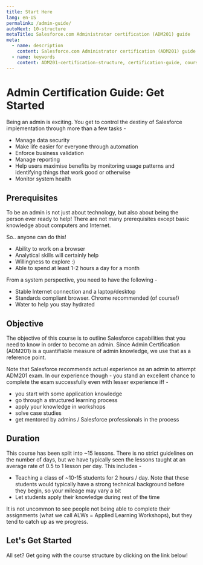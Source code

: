 ```yaml
---
title: Start Here
lang: en-US
permalink: /admin-guide/
autoNext: 10-structure
metaTitle: Salesforce.com Administrator certification (ADM201) guide
meta:
  - name: description
    content: Salesforce.com Administrator certification (ADM201) guide. What does being an admin entail and how you can get started on studying for admin certification today? Did we say this was completely free?
  - name: keywords
    content: ADM201-certification-structure, certification-guide, course-material
---
```


# Admin Certification Guide: Get Started

Being an admin is exciting. You get to control the destiny of Salesforce implementation through more than a few tasks -

- Manage data security
- Make life easier for everyone through automation
- Enforce business validation
- Manage reporting
- Help users maximise benefits by monitoring usage patterns and identifying things that work good or otherwise
- Monitor system health

## Prerequisites

To be an admin is not just about technology, but also about being the person ever ready to help! There are not many prerequisites except basic knowledge about computers and Internet.

So.. anyone can do this!

- Ability to work on a browser
- Analytical skills will certainly help
- Willingness to explore :)
- Able to spend at least 1-2 hours a day for a month

From a system perspective, you need to have the following -

- Stable Internet connection and a laptop/desktop
- Standards compliant browser. Chrome recommended (of course!)
- Water to help you stay hydrated

## Objective

The objective of this course is to outline Salesforce capabilities that you need to know in order to become an admin. Since Admin Certification (ADM201) is a quantifiable measure of admin knowledge, we use that as a reference point.

Note that Salesforce recommends actual experience as an admin to attempt ADM201 exam. In our experience though - you stand an excellent chance to complete the exam successfully even with lesser experience iff -

- you start with some application knowledge
- go through a structured learning process
- apply your knowledge in workshops
- solve case studies
- get mentored by admins / Salesforce professionals in the process

## Duration

This course has been split into ~15 lessons. There is no strict guidelines on the number of days, but we have typically seen the lessons taught at an average rate of 0.5 to 1 lesson per day. This includes -

- Teaching a class of ~10-15 students for 2 hours / day. Note that these students would typically have a strong technical background before they begin, so your mileage may vary a bit
- Let students apply their knowledge during rest of the time

It is not uncommon to see people not being able to complete their assignments (what we call ALWs = Applied Learning Workshops), but they tend to catch up as we progress.

## Let's Get Started

All set? Get going with the course structure by clicking on the link below!

